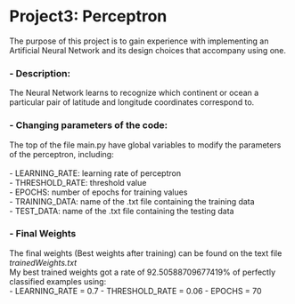 <h1> Project3: Perceptron</h1>
The purpose of this project is to gain experience with implementing an Artificial Neural Network and its design choices that accompany using one.<br>

<h3>- Description:</h3> The Neural Network learns to recognize which continent or ocean a particular pair of latitude and longitude coordinates correspond to.
<br>

<h3>- Changing parameters of the code:</h3>
The top of the file main.py have global variables to modify the parameters of the perceptron, including:
<br><br>
- LEARNING_RATE: learning rate of perceptron
<br>
- THRESHOLD_RATE: threshold value
<br>
- EPOCHS: number of epochs for training values
<br>
- TRAINING_DATA: name of the .txt file containing the training data
<br>
- TEST_DATA: name of the .txt file containing the testing data

<h3>- Final Weights</h3>
The final weights (Best weights after training) can be found on the text file <i>trainedWeights.txt</i>
<br>
My best trained weights got a rate of 92.50588709677419% of perfectly classified examples using:
<br>
- LEARNING_RATE = 0.7
- THRESHOLD_RATE = 0.06
- EPOCHS = 70
